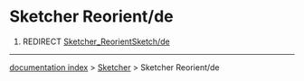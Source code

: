 # Sketcher Reorient/de
1.  REDIRECT [Sketcher\_ReorientSketch/de](Sketcher_ReorientSketch/de.md)

---
[documentation index](../README.md) > [Sketcher](Sketcher_Workbench.md) > Sketcher Reorient/de
